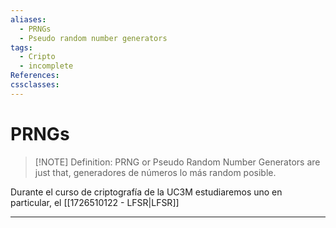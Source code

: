 ```yaml
---
aliases:
  - PRNGs
  - Pseudo random number generators
tags:
  - Cripto
  - incomplete
References: 
cssclasses:
---
```

# PRNGs


> [!NOTE] Definition: 
> PRNG or Pseudo Random Number Generators are just that,  generadores de números lo más random posible. 

Durante el curso de criptografía de la UC3M estudiaremos uno en particular, el [[1726510122 - LFSR|LFSR]]

***
